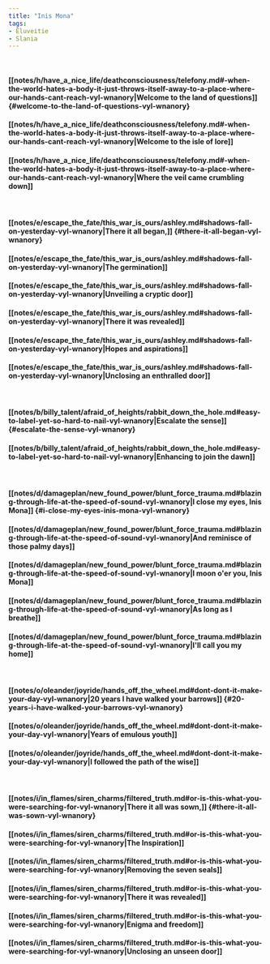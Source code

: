 ```yaml
---
title: "Inis Mona"
tags:
- Eluveitie
- Slania
---
```

&nbsp;
#### [[notes/h/have_a_nice_life/deathconsciousness/telefony.md#-when-the-world-hates-a-body-it-just-throws-itself-away-to-a-place-where-our-hands-cant-reach-vyl-wnanory|Welcome to the land of questions]] {#welcome-to-the-land-of-questions-vyl-wnanory}
#### [[notes/h/have_a_nice_life/deathconsciousness/telefony.md#-when-the-world-hates-a-body-it-just-throws-itself-away-to-a-place-where-our-hands-cant-reach-vyl-wnanory|Welcome to the isle of lore]]
#### [[notes/h/have_a_nice_life/deathconsciousness/telefony.md#-when-the-world-hates-a-body-it-just-throws-itself-away-to-a-place-where-our-hands-cant-reach-vyl-wnanory|Where the veil came crumbling down]]
&nbsp;
#### [[notes/e/escape_the_fate/this_war_is_ours/ashley.md#shadows-fall-on-yesterday-vyl-wnanory|There it all began,]] {#there-it-all-began-vyl-wnanory}
#### [[notes/e/escape_the_fate/this_war_is_ours/ashley.md#shadows-fall-on-yesterday-vyl-wnanory|The germination]]
#### [[notes/e/escape_the_fate/this_war_is_ours/ashley.md#shadows-fall-on-yesterday-vyl-wnanory|Unveiling a cryptic door]]
#### [[notes/e/escape_the_fate/this_war_is_ours/ashley.md#shadows-fall-on-yesterday-vyl-wnanory|There it was revealed]]
#### [[notes/e/escape_the_fate/this_war_is_ours/ashley.md#shadows-fall-on-yesterday-vyl-wnanory|Hopes and aspirations]]
#### [[notes/e/escape_the_fate/this_war_is_ours/ashley.md#shadows-fall-on-yesterday-vyl-wnanory|Unclosing an enthralled door]]
&nbsp;
#### [[notes/b/billy_talent/afraid_of_heights/rabbit_down_the_hole.md#easy-to-label-yet-so-hard-to-nail-vyl-wnanory|Escalate the sense]] {#escalate-the-sense-vyl-wnanory}
#### [[notes/b/billy_talent/afraid_of_heights/rabbit_down_the_hole.md#easy-to-label-yet-so-hard-to-nail-vyl-wnanory|Enhancing to join the dawn]]
&nbsp;
#### [[notes/d/damageplan/new_found_power/blunt_force_trauma.md#blazing-through-life-at-the-speed-of-sound-vyl-wnanory|I close my eyes, Inis Mona]] {#i-close-my-eyes-inis-mona-vyl-wnanory}
#### [[notes/d/damageplan/new_found_power/blunt_force_trauma.md#blazing-through-life-at-the-speed-of-sound-vyl-wnanory|And reminisce of those palmy days]]
#### [[notes/d/damageplan/new_found_power/blunt_force_trauma.md#blazing-through-life-at-the-speed-of-sound-vyl-wnanory|I moon o'er you, Inis Mona]]
#### [[notes/d/damageplan/new_found_power/blunt_force_trauma.md#blazing-through-life-at-the-speed-of-sound-vyl-wnanory|As long as I breathe]]
#### [[notes/d/damageplan/new_found_power/blunt_force_trauma.md#blazing-through-life-at-the-speed-of-sound-vyl-wnanory|I'll call you my home]]
&nbsp;
#### [[notes/o/oleander/joyride/hands_off_the_wheel.md#dont-dont-it-make-your-day-vyl-wnanory|20 years I have walked your barrows]] {#20-years-i-have-walked-your-barrows-vyl-wnanory}
#### [[notes/o/oleander/joyride/hands_off_the_wheel.md#dont-dont-it-make-your-day-vyl-wnanory|Years of emulous youth]]
#### [[notes/o/oleander/joyride/hands_off_the_wheel.md#dont-dont-it-make-your-day-vyl-wnanory|I followed the path of the wise]]
&nbsp;
#### [[notes/i/in_flames/siren_charms/filtered_truth.md#or-is-this-what-you-were-searching-for-vyl-wnanory|There it all was sown,]] {#there-it-all-was-sown-vyl-wnanory}
#### [[notes/i/in_flames/siren_charms/filtered_truth.md#or-is-this-what-you-were-searching-for-vyl-wnanory|The Inspiration]]
#### [[notes/i/in_flames/siren_charms/filtered_truth.md#or-is-this-what-you-were-searching-for-vyl-wnanory|Removing the seven seals]]
#### [[notes/i/in_flames/siren_charms/filtered_truth.md#or-is-this-what-you-were-searching-for-vyl-wnanory|There it was revealed]]
#### [[notes/i/in_flames/siren_charms/filtered_truth.md#or-is-this-what-you-were-searching-for-vyl-wnanory|Enigma and freedom]]
#### [[notes/i/in_flames/siren_charms/filtered_truth.md#or-is-this-what-you-were-searching-for-vyl-wnanory|Unclosing an unseen door]]
